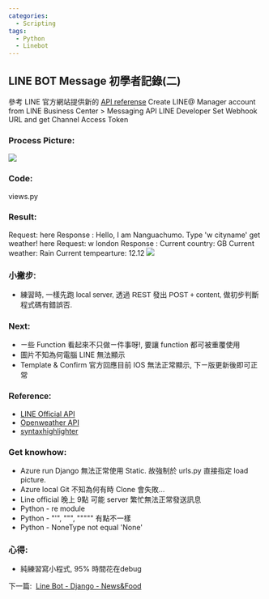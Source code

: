 ```yaml
---
categories:
  - Scripting
tags:
  - Python
  - Linebot
---
```

## **LINE BOT Message 初學者記錄(二)**

參考 LINE 官方網站提供新的 [API referense](https://devdocs.line.me/en/#messaging-api) Create LINE@ Manager account from LINE Business Center > Messaging API LINE Developer Set Webhook URL and get Channel Access Token

### **Process Picture:**

[![](https://2.bp.blogspot.com/-08akCoessy0/V_WuenRA73I/AAAAAAAAGPo/CWYiFBU1lrAUi10QCvmTJ_2b17U0DZWvACK4B/s640/LINE-BOT-DAVID.png)](http://2.bp.blogspot.com/-08akCoessy0/V_WuenRA73I/AAAAAAAAGPo/CWYiFBU1lrAUi10QCvmTJ_2b17U0DZWvACK4B/s1600/LINE-BOT-DAVID.png)

### **Code:**

views.py
<script src="https://gist.github.com/Code-Egg/3204f580cb15285d7f393d1c266bc50a.js"></script>

### **Result:**

Request: here 
Response : Hello, I am Nanguachumo.
Type 'w cityname' get weather! here Request: w london 
Response : Current country: GB Current weather: Rain Current tempearture: 12.12 
[![](https://1.bp.blogspot.com/-t4v75VQr1PU/V_WpR4PaLRI/AAAAAAAAGPY/bH0UO3ifXD8M5ZWxnSp9JiejP3S3rtrBACK4B/s200/240.jpg)](http://1.bp.blogspot.com/-t4v75VQr1PU/V_WpR4PaLRI/AAAAAAAAGPY/bH0UO3ifXD8M5ZWxnSp9JiejP3S3rtrBACK4B/s1600/240.jpg) <span style="font-family: 'arial' , 'helvetica' , sans-serif;"> </span>

### <span style="font-family: 'arial' , 'helvetica' , sans-serif;">**小撇步:**</span>

*   <span style="font-family: 'arial' , 'helvetica' , sans-serif;">練習時, 一樣先跑 local server, 透過 REST 發出 POST + content, 做初步判斷程式碼有錯誤否.</span>

### **Next:**

*   ㄧ些 Function 看起來不只做ㄧ件事呀!, 要讓 function 都可被重覆使用
*   圖片不知為何電腦 LINE 無法顯示
*   Template & Confirm 官方回應目前 IOS 無法正常顯示, 下ㄧ版更新後即可正常

### **<span style="font-family: 'arial' , 'helvetica' , sans-serif;">Reference:</span>**

*   [LINE Official API](https://devdocs.line.me/en/)
*   [Openweather API](https://openweathermap.org/current)
*   [syntaxhighlighter](http://lester116.blogspot.tw/2013/10/bloggerpython-syntaxhighlighter.html)

### **Get knowhow:**

*   Azure run Django 無法正常使用 Static. 故強制於 urls.py 直接指定 load picture.
*   Azure local Git 不知為何有時 Clone 會失敗...
*   Line official 晚上 9點 可能 server 繁忙無法正常發送訊息
*   Python - re module
*   Python - "'", """, """"" 有點不一樣
*   Python - NoneType not equal 'None'

### **心得:**

*   純練習寫小程式, 95% 時間花在debug

下一篇:  [Line Bot - Django - News&Food](https://code-egg.github.io/scripting/linebot-django-3/)
